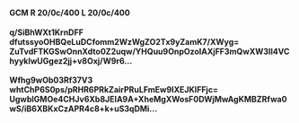 #### GCM R 20/0c/400 L 20/0c/400
**q/SiBhWXt1KrnDFF**<br/>**dfutssyoOHBQeLuDCfomm2WzWgZO2Tx9yZamK7/XWyg=**<br/>**ZuTvdFTKGSwOnnXdto0Z2uqw/YHQuu9OnpOzoIAXjFF3mQwXW3Il4VChyykIwUGgez2jj+v8Oxj/W9r6...**<br/><br/>
**Wfhg9wOb03Rf37V3**<br/>**whtChP6S0ps/pRHR6PRkZairPRuLFmEw9IXEJKlFFjc=**<br/>**UgwblGMOe4CHJv6Xb8JEIA9A+XheMgXWosF0DWjMwAgKMBZRfwa0wS/iB6XBKxCzAPR4c8+k+uS3qDMi...**